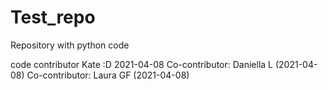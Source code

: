 # Test_repo
Repository with python code

code contributor Kate :D 2021-04-08
Co-contributor: Daniella L (2021-04-08)
Co-contributor: Laura GF (2021-04-08)
